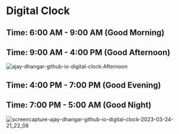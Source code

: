 # Digital Clock

## Time: 6:00 AM - 9:00 AM (Good Morning)


## Time: 9:00 AM - 4:00 PM (Good Afternoon)

![ajay-dhangar-github-io-digital-clock-Afternoon](https://user-images.githubusercontent.com/99037494/227425340-3f300350-121e-40ea-824c-aea8065115ca.png)


## Time: 4:00 PM - 7:00 PM (Good Evening)


## Time: 7:00 PM - 5:00 AM  (Good Night)

![screencapture-ajay-dhangar-github-io-digital-clock-2023-03-24-21_22_08](https://user-images.githubusercontent.com/99037494/227576070-a2f2e8f6-40bd-4663-abef-1ff0290aa1cd.png)
